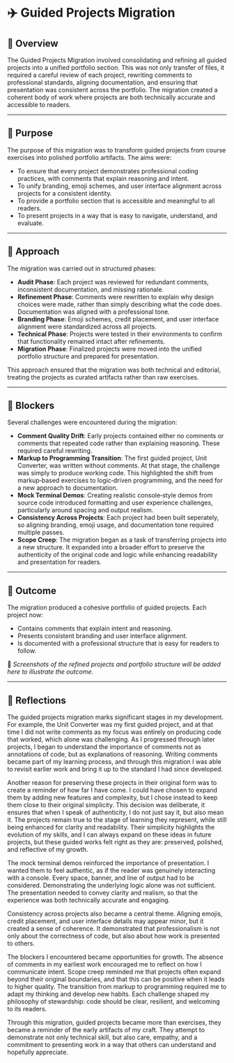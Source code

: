 # ✈️ Guided Projects Migration

## 📑 Overview  
The Guided Projects Migration involved consolidating and refining all guided projects into a unified portfolio section. This was not only transfer of files, it required a careful review of each project, rewriting comments to professional standards, aligning documentation, and ensuring that presentation was consistent across the portfolio. The migration created a coherent body of work where projects are both technically accurate and accessible to readers.  

---

## 📌 Purpose  
The purpose of this migration was to transform guided projects from course exercises into polished portfolio artifacts. The aims were:  

- To ensure that every project demonstrates professional coding practices, with comments that explain reasoning and intent.  
- To unify branding, emoji schemes, and user interface alignment across projects for a consistent identity.  
- To provide a portfolio section that is accessible and meaningful to all readers.  
- To present projects in a way that is easy to navigate, understand, and evaluate.  

---

## 📝 Approach  
The migration was carried out in structured phases:  

- **Audit Phase**: Each project was reviewed for redundant comments, inconsistent documentation, and missing rationale.  
- **Refinement Phase**: Comments were rewritten to explain why design choices were made, rather than simply describing what the code does. Documentation was aligned with a professional tone.  
- **Branding Phase**: Emoji schemes, credit placement, and user interface alignment were standardized across all projects.  
- **Technical Phase**: Projects were tested in their environments to confirm that functionality remained intact after refinements.  
- **Migration Phase**: Finalized projects were moved into the unified portfolio structure and prepared for presentation.  

This approach ensured that the migration was both technical and editorial, treating the projects as curated artifacts rather than raw exercises.  

---

## 🚧 Blockers  
Several challenges were encountered during the migration:  
- **Comment Quality Drift**: Early projects contained either no comments or comments that repeated code rather than explaining reasoning. These required careful rewriting.  
- **Markup to Programming Transition**: The first guided project, Unit Converter, was written without comments. At that stage, the challenge was simply to produce working code. This highlighted the shift from markup‑based exercises to logic‑driven programming, and the need for a new approach to documentation.  
- **Mock Terminal Demos**: Creating realistic console‑style demos from source code introduced formatting and user experience challenges, particularly around spacing and output realism.  
- **Consistency Across Projects**: Each project had been built seperately, so aligning branding, emoji usage, and documentation tone required multiple passes.  
- **Scope Creep**: The migration began as a task of transferring projects into a new structure. It expanded into a broader effort to preserve the authenticity of the original code and logic while enhancing readability and presentation for readers.  

---

## 🏁 Outcome  
The migration produced a cohesive portfolio of guided projects. Each project now:  
- Contains comments that explain intent and reasoning.  
- Presents consistent branding and user interface alignment.  
- Is documented with a professional structure that is easy for readers to follow.  

📸 *Screenshots of the refined projects and portfolio structure will be added here to illustrate the outcome.*  

---

## 💭 Reflections  
The guided projects migration marks significant stages in my development. For example, the Unit Converter was my first guided project, and at that time I did not write comments as my focus was entirely on producing code that worked, which alone was challenging. As I progressed through later projects, I began to understand the importance of comments not as annotations of code, but as explanations of reasoning. Writing comments became part of my learning process, and through this migration I was able to revisit earlier work and bring it up to the standard I had since developed.  

Another reason for preserving these projects in their original form was to create a reminder of how far I have come. I could have chosen to expand them by adding new features and complexity, but I chose instead to keep them close to their original simplicity. This decision was deliberate, it ensures that when I speak of authenticity, I do not just say it, but also mean it. The projects remain true to the stage of learning they represent, while still being enhanced for clarity and readability. Their simplicity highlights the evolution of my skills, and I can always expand on these ideas in future projects, but these guided works felt right as they are: preserved, polished, and reflective of my growth.  

The mock terminal demos reinforced the importance of presentation. I wanted them to feel authentic, as if the reader was genuinely interacting with a console. Every space, banner, and line of output had to be considered. Demonstrating the underlying logic alone was not sufficient. The presentation needed to convey clarity and realism, so that the experience was both technically accurate and engaging.  

Consistency across projects also became a central theme. Aligning emojis, credit placement, and user interface details may appear minor, but it created a sense of coherence. It demonstrated that professionalism is not only about the correctness of code, but also about how work is presented to others.  

The blockers I encountered became opportunities for growth. The absence of comments in my earliest work encouraged me to reflect on how I communicate intent. Scope creep reminded me that projects often expand beyond their original boundaries, and that this can be positive when it leads to higher quality. The transition from markup to programming required me to adapt my thinking and develop new habits. Each challenge shaped my philosophy of stewardship: code should be clear, resilient, and welcoming to its readers.  

Through this migration, guided projects became more than exercises, they became a reminder of the early artifacts of my craft. They attempt to demonstrate not only technical skill, but also care, empathy, and a commitment to presenting work in a way that others can understand and hopefully appreciate.  
